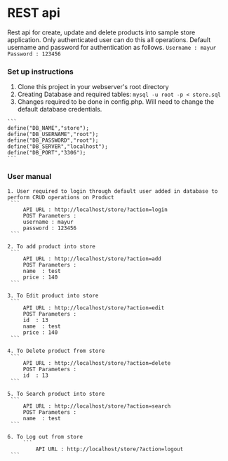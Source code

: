 # REST api

Rest api for create, update and delete products into sample store application. Only authenticated user can do this all operations. Default username and password for authentication as follows.
    ```
     Username : mayur
     Password : 123456
    ```

### Set up instructions
  1. Clone this project in your webserver's root directory
  2. Creating Database and required tables: 
    ```
    mysql -u root -p < store.sql
    ```
  3. Changes required to be done in config.php. Will need to change the default database credentials.
    
    ```
    define("DB_NAME","store");
	define("DB_USERNAME","root");
	define("DB_PASSWORD","root");
	define("DB_SERVER","localhost");
	define("DB_PORT","3306");
    ```
### User manual 
	1. User required to login through default user added in database to perform CRUD operations on Product
	 ``` 
	     API URL : http://localhost/store/?action=login
         POST Parameters :
	     username : mayur
	     password : 123456
 	 ```

	2. To add product into store
	 ``` 
	     API URL : http://localhost/store/?action=add
         POST Parameters :
	     name  : test
	     price : 140 
 	 ```

	3. To Edit product into store
	 ``` 
	     API URL : http://localhost/store/?action=edit
         POST Parameters :
	     id  : 13
	     name  : test
	     price : 140 
 	 ```

	4. To Delete product from store
	 ``` 
	     API URL : http://localhost/store/?action=delete
         POST Parameters :
	     id  : 13
 	 ```

	5. To Search product into store
	 ``` 
	     API URL : http://localhost/store/?action=search
         POST Parameters :
	     name  : test
 	 ```

	6. To Log out from store
         ``` 
             API URL : http://localhost/store/?action=logout 
	 ```
